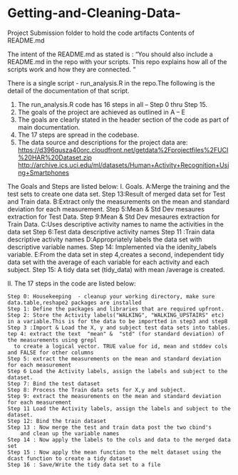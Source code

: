 # Getting-and-Cleaning-Data-
Project Submission folder to hold the code artifacts 
Contents of README.md

The intent of the README.md as stated is :
“You should also include a README.md in the repo with your scripts. This repo explains how all of the scripts work and how they are connected. “

There is a single script - run_analysis.R in the repo.The following is the detail of the documentation of that script.

1.	The run_analysis.R code has 16 steps in all – Step 0 thru Step 15.
2.	The goals of the project are achieved as outlined in A – E
3.	The goals are clearly stated in the header section of the code as part of main documentation.
4.	The 17 steps are spread in  the codebase. 
5.	The data source and descriptions  for the project data are:
https://d396qusza40orc.cloudfront.net/getdata%2Fprojectfiles%2FUCI%20HAR%20Dataset.zip 
http://archive.ics.uci.edu/ml/datasets/Human+Activity+Recognition+Using+Smartphones

The Goals and Steps are listed below:
I.	Goals.
    A:Merge the training and the test sets to create one data set. 
     Step 13:Result of merged data set for Test and Train data.
    B:Extract only the measurements on the mean and standard deviation for each measurement. 
     Step 5:Mean & Std Dev mesaures extraction for Test Data. 
    Step 9:Mean & Std Dev mesaures extraction for Train Data.
    C:Uses descriptive activity names to name the activities in the data set
    Step 6:Test data descriptive activity names
    Step 11 :Train data descriptive activity names
    D:Appropriately labels the data set with descriptive variable names.
    Step 14: Implemented via the idenity_labels variable.
    E:From the data set in step 4,creates a second, independent tidy data set 
     with the average of each variable for each activity and each subject.
      Step 15: A tidy data set (tidy_data) with  mean /average is created.

II.	The 17 steps in the code are listed below:

    Step 0: Housekeeping  - cleanup your working directory, make sure data.table,reshape2 packages are installed
    Step 1: Define the packages and libraries that are required upfront.
    Step 2: Store the Activity labels("WALKING", "WALKING_UPSTAIRS" etc) 
    in a variable.This is for the data to be importted in step3 and step8 
    Step 3 :Import & Load the X, y and subject test data sets into tables.
    tep 4: extract the text  "mean" &  "std" (for standard deviation) of the measurements using grepl 
      to create a logical vector. TRUE value for id, mean and stddev cols and FALSE for other columns
    Step 5: extract the measurements on the mean and standard deviation for each measurement
    Step 6 Load the Activity labels, assign the labels and subject to the dataset. 
    Step 7: Bind the test dataset
    Step 8: Process the Train data sets for X,y and subject.
    Step 9: extract the measurements on the mean and standard deviation for each measurement
    Step 11 Load the Activity labels, assign the labels and subject to the dataset.
    Step 12: Bind the train dataset
    Step 13 : Now merge the test and train data post the two cbind's
        and clean up the variable names
    Step 14 : Now apply the labels to the cols and data to the merged data set
    Step 15 : Now apply the mean function to the melt dataset using the dcast function to create a tidy dataset
    Step 16 : Save/Write the tidy data set to a file


